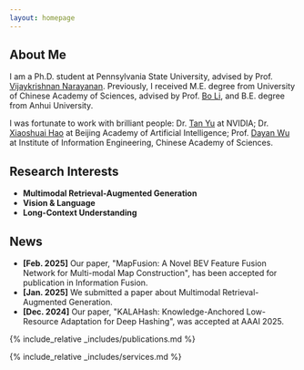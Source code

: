 ```yaml
---
layout: homepage
---
```


## About Me

I am a Ph.D. student at Pennsylvania State University, advised by Prof. [Vijaykrishnan Narayanan](https://sites.psu.edu/vijaykrishnannarayanan/). Previously, I received M.E. degree from University of Chinese Academy of Sciences, advised by Prof. [Bo Li](https://people.ucas.ac.cn/~iieLibo), and B.E. degree from Anhui University.

I was fortunate to work with brilliant people: Dr. [Tan Yu](https://sites.google.com/site/tanyuspersonalwebsite/) at NVIDIA; Dr. [Xiaoshuai Hao](https://scholar.google.com/citations?user=ui0lvY4AAAAJ) at Beijing Academy of Artificial Intelligence; Prof. [Dayan Wu](https://scholar.google.com/citations?user=O6g-IHsAAAAJ) at Institute of Information Engineering, Chinese Academy of Sciences.

## Research Interests
- **Multimodal Retrieval-Augmented Generation**
- **Vision & Language**
- **Long-Context Understanding**

## News
- **[Feb. 2025]** Our paper, "MapFusion: A Novel BEV Feature Fusion Network for Multi-modal Map Construction", has been accepted for publication in Information Fusion.
- **[Jan. 2025]** We submitted a paper about Multimodal Retrieval-Augmented Generation.
- **[Dec. 2024]** Our paper, "KALAHash: Knowledge-Anchored Low-Resource Adaptation for Deep Hashing", was accepted at AAAI 2025.

{% include_relative _includes/publications.md %}

{% include_relative _includes/services.md %}
